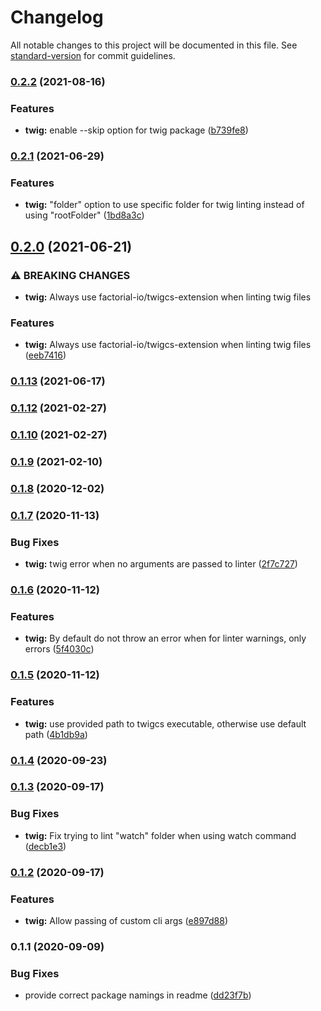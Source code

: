 # Changelog

All notable changes to this project will be documented in this file. See [standard-version](https://github.com/conventional-changelog/standard-version) for commit guidelines.

### [0.2.2](https://github.com/factorial-io/fstack/compare/twig/v0.2.1...twig/v0.2.2) (2021-08-16)


### Features

* **twig:** enable --skip option for twig package ([b739fe8](https://github.com/factorial-io/fstack/commit/b739fe8c5276da21b9b4c28378eaadb6de845156))

### [0.2.1](https://github.com/factorial-io/fstack/compare/twig/v0.2.0...twig/v0.2.1) (2021-06-29)


### Features

* **twig:** "folder" option to use specific folder for twig linting instead of using "rootFolder" ([1bd8a3c](https://github.com/factorial-io/fstack/commit/1bd8a3ca1fb6cf2e2906907d7d677f7cab5cb8ee))

## [0.2.0](https://github.com/factorial-io/fstack/compare/twig/v0.1.13...twig/v0.2.0) (2021-06-21)


### ⚠ BREAKING CHANGES

* **twig:** Always use factorial-io/twigcs-extension when linting twig files

### Features

* **twig:** Always use factorial-io/twigcs-extension when linting twig files ([eeb7416](https://github.com/factorial-io/fstack/commit/eeb7416574baf89cb61e357c86722b6a8c86f7de))

### [0.1.13](https://github.com/factorial-io/fstack/compare/twig/v0.1.12...twig/v0.1.13) (2021-06-17)

### [0.1.12](https://github.com/factorial-io/fstack/compare/twig/v0.1.10...twig/v0.1.12) (2021-02-27)

### [0.1.10](https://github.com/factorial-io/fstack/compare/twig/v0.1.8...twig/v0.1.10) (2021-02-27)

### [0.1.9](https://github.com/factorial-io/fstack/compare/twig/v0.1.8...twig/v0.1.9) (2021-02-10)

### [0.1.8](https://github.com/factorial-io/fstack/compare/twig/v0.1.7...twig/v0.1.8) (2020-12-02)

### [0.1.7](https://github.com/factorial-io/fstack/compare/twig/v0.1.6...twig/v0.1.7) (2020-11-13)


### Bug Fixes

* **twig:** twig error when no arguments are passed to linter ([2f7c727](https://github.com/factorial-io/fstack/commit/2f7c7275df19c3f5566c9ee4ea1670afa0905da2))

### [0.1.6](https://github.com/factorial-io/fstack/compare/twig/v0.1.5...twig/v0.1.6) (2020-11-12)


### Features

* **twig:** By default do not throw an error when for linter warnings, only errors ([5f4030c](https://github.com/factorial-io/fstack/commit/5f4030c62d58d10dc7de9289b6bcd7bfb02c0dde))

### [0.1.5](https://github.com/factorial-io/fstack/compare/twig/v0.1.4...twig/v0.1.5) (2020-11-12)


### Features

* **twig:** use provided path to twigcs executable, otherwise use default path ([4b1db9a](https://github.com/factorial-io/fstack/commit/4b1db9a7c7a55474c68fd9f93ab75099b649b98a))

### [0.1.4](https://github.com/factorial-io/fstack/compare/twig/v0.1.3...twig/v0.1.4) (2020-09-23)

### [0.1.3](https://github.com/factorial-io/fstack/compare/twig/v0.1.2...twig/v0.1.3) (2020-09-17)


### Bug Fixes

* **twig:** Fix trying to lint "watch" folder when using watch command ([decb1e3](https://github.com/factorial-io/fstack/commit/decb1e3353d599e3fccf3d99190c7fbd32ad2464))

### [0.1.2](https://github.com/factorial-io/fstack/compare/twig/v0.1.1...twig/v0.1.2) (2020-09-17)


### Features

* **twig:** Allow passing of custom cli args ([e897d88](https://github.com/factorial-io/fstack/commit/e897d88177278dbaba49585e1e57c1398c8c061a))

### 0.1.1 (2020-09-09)


### Bug Fixes

* provide correct package namings in readme ([dd23f7b](https://github.com/factorial-io/fstack/commit/dd23f7b32534dba5600559d8b1355113a4509a8d))
